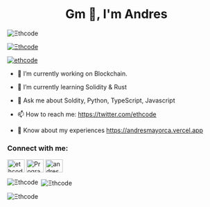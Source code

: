 <h1 align="center">Gm 👋, I'm Andres</h1>

<p align="left"> <img src="https://komarev.com/ghpvc/?username=ethcode1&label=Profile%20views&color=0e75b6&style=flat" alt="Ξthcode" /> </p>

<p align="left"> <a href="https://github.com/ryo-ma/github-profile-trophy"><img src="https://github-profile-trophy.vercel.app/?username=ethcode1" alt="Ξthcode" /></a> </p>

<p align="left"> <a href="https://twitter.com/ethcode" target="blank"><img src="https://img.shields.io/twitter/follow/ethcode?logo=twitter&style=for-the-badge" alt="ethcode" /></a> </p>

- 🔭 I’m currently working on Blockchain.

- 🌱 I’m currently learning Solidity & Rust

- 💬 Ask me about Soldity, Python, TypeScript, Javascript

- 📫 How to reach me: https://twitter.com/ethcode

- 📄 Know about my experiences https://andresmayorca.vercel.app


<h3 align="left">Connect with me:</h3>
<p align="left">
<a href="https://twitter.com/ethcode" target="blank"><img align="center" src="https://raw.githubusercontent.com/rahuldkjain/github-profile-readme-generator/master/src/images/icons/Social/twitter.svg" alt="ethcode" height="30" width="40" /></a>
<a href="https://www.youtube.com/channel/UCMsffGZQyaHJSrOs6xp_-Zg" target="blank"><img align="center" src="https://raw.githubusercontent.com/rahuldkjain/github-profile-readme-generator/master/src/images/icons/Social/youtube.svg" alt="Programando con Andres" height="30" width="40" /></a>
<a href="https://discord.gg/andresmayorca#7456" target="blank"><img align="center" src="https://raw.githubusercontent.com/rahuldkjain/github-profile-readme-generator/master/src/images/icons/Social/discord.svg" alt="andresmayorca#7456" height="30" width="40" /></a>
</p>


<p><img align="left" src="https://github-readme-stats.vercel.app/api/top-langs?username=ethcode1&show_icons=true&locale=en&layout=compact" alt="Ξthcode" /></p>

<p>&nbsp;<img align="center" src="https://github-readme-stats.vercel.app/api?username=ethcode1&show_icons=true&locale=en" alt="Ξthcode" /></p>

<p><img align="center" src="https://github-readme-streak-stats.herokuapp.com/?user=ethcode1&" alt="Ξthcode" /></p>
